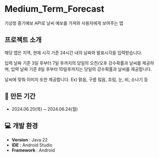 # Medium_Term_Forecast
기상청 중기예보 API로 날씨 예보를 가져와 사용자에게 보여주는 앱

##  프로젝트 소개
해당 앱은 지역, 현재 시각 기준 24시간 내의 날짜와 발표시각을 입력받습니다.

입력 날짜 기준 3일 후부터 7일 후까지의 당일의 오전/오후 강수확률과 날씨를 제공하며, 입력 날짜 기준 8일 후부터 10일후까지는 당일의 강수확률과 날씨를 제공합니다.

날씨에 맞춰 이미지 또한 제공합니다. Ex) 맑음, 구름 많음, 흐림, 눈, 비, 소나기 등


## 📅 만든 기간
- 2024.06.20(목) ~ 2024.06.24(월)
  
## 💻 개발 환경
- **Version** : Java 22
- **IDE** : Android Studio
- **Framework** : Android
